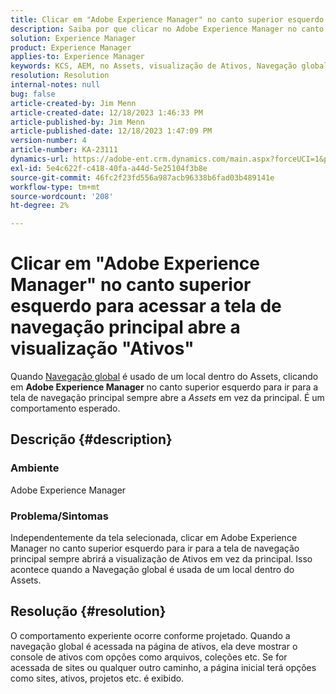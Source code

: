 ```yaml
---
title: Clicar em "Adobe Experience Manager" no canto superior esquerdo para acessar a tela de navegação principal abre a visualização "Ativos"
description: Saiba por que clicar no Adobe Experience Manager no canto superior esquerdo abre a visualização Ativos em vez da principal.
solution: Experience Manager
product: Experience Manager
applies-to: Experience Manager
keywords: KCS, AEM, no Assets, visualização de Ativos, Navegação global
resolution: Resolution
internal-notes: null
bug: false
article-created-by: Jim Menn
article-created-date: 12/18/2023 1:46:33 PM
article-published-by: Jim Menn
article-published-date: 12/18/2023 1:47:09 PM
version-number: 4
article-number: KA-23111
dynamics-url: https://adobe-ent.crm.dynamics.com/main.aspx?forceUCI=1&pagetype=entityrecord&etn=knowledgearticle&id=4d765ed5-ab9d-ee11-be37-6045bd006268
exl-id: 5e4c622f-c418-40fa-a44d-5e25104f3b8e
source-git-commit: 46fc2f23fd556a987acb96338b6fad03b489141e
workflow-type: tm+mt
source-wordcount: '208'
ht-degree: 2%

---
```


# Clicar em &quot;Adobe Experience Manager&quot; no canto superior esquerdo para acessar a tela de navegação principal abre a visualização &quot;Ativos&quot;


Quando [Navegação global](https://experienceleague.adobe.com/docs/experience-manager-cloud-service/content/sites/authoring/getting-started/basic-handling.html?lang=en#global-navigation) é usado de um local dentro do Assets, clicando em <b>Adobe Experience Manager</b> no canto superior esquerdo para ir para a tela de navegação principal sempre abre a *Assets* em vez da principal. É um comportamento esperado.

## Descrição {#description}


### Ambiente

Adobe Experience Manager

### Problema/Sintomas

Independentemente da tela selecionada, clicar em Adobe Experience Manager no canto superior esquerdo para ir para a tela de navegação principal sempre abrirá a visualização de Ativos em vez da principal. Isso acontece quando a Navegação global é usada de um local dentro do Assets.


## Resolução {#resolution}


O comportamento experiente ocorre conforme projetado. Quando a navegação global é acessada na página de ativos, ela deve mostrar o console de ativos com opções como arquivos, coleções etc. Se for acessada de sites ou qualquer outro caminho, a página inicial terá opções como sites, ativos, projetos etc. é exibido.
